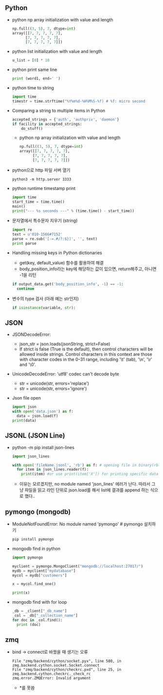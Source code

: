 ## Python
- python np array initialization with value and length
  ```python
  np.full((3, 5), 7, dtype=int)
  array([[7, 7, 7, 7, 7],
        [7, 7, 7, 7, 7],
        [7, 7, 7, 7, 7]])
  ```
- python list initialization with value and length
  ```python
  u_list = [0] * 10
  ```
- python print same line
  ```python
  print (word1, end=' ')
  ```
  
- python time to string
  ```python
  import time
  timestr = time.strftime("%Y%m%d-%H%M%S-%f) # %f: micro second
  ```

- Comparing a string to multiple items in Python
  ```python
  accepted_strings = {'auth', 'authpriv', 'daemon'}
  if facility in accepted_strings:
      do_stuff()
  ```
  
  - python np array initialization with value and length
    ```python
    np.full((3, 5), 7, dtype=int)
    array([[7, 7, 7, 7, 7],
          [7, 7, 7, 7, 7],
          [7, 7, 7, 7, 7]])
    ```

- python으로 http 파일 서버 열기
    ```
    python3 -m http.server 3333
    ```

- python runtime timestamp print 
  ```python
  import time
  start_time = time.time()
  main()
  print("--- %s seconds ---" % (time.time() - start_time))
  ```
  
- 문자열에서 특수문자 지우기 (string)
  ```python
  import re
  text = u'010-1566#7152'
  parse = re.sub('[-=.#/?:$}]', '', text)
  print parse
  ```

- Handling missing keys in Python dictionaries
  - get(key, default_value) 함수를 활용하여 해결
  - body_position_info라는 key에 해당하는 값이 있으면, return해주고, 아니면 -1을 리턴
  ```python
  if output_data.get('body_position_info', -1) == -1:
    continue
  ``` 
  
- 변수의 type 검사 (아래 예는 str인지)
  ```python
  if isinstance(variable, str):
  ```

## JSON
- JSONDecodeError:
  - json_str = json.loads(jsonString, strict=False)
  - If strict is false (True is the default), then control characters will be allowed inside strings. Control characters in this context are those with character codes in the 0–31 range, including '\t' (tab), '\n', '\r' and '\0'.

- UnicodeDecodeError: 'utf8' codec can't decode byte
  - str = unicode(str, errors='replace')
  - str = unicode(str, errors='ignore')
- Json file open
  ```python
  import json
  with open('data.json') as f:
    data = json.load(f)
  print(data)
  ```

## JSONL (JSON Line)
- python -m pip install json-lines
  ```python
  import json_lines

  with open('fileName.jsonl', 'rb') as f: # opening file in binary(rb) mode    
    for item in json_lines.reader(f):
      print(item) #or use print(item['X']) for printing specific data
  ```
  - 이유는 모르겠지만, no module named 'json_lines' 에러가 난다.
    따라서 그냥 파일을 읽고 라인 단위로 json.load를 해서 list에 결과를 append 하는 식으로 했다..

## pymongo (mongodb)
- ModuleNotFoundError: No module named 'pymongo' # pymongo 설치하기
  ```bash
  pip install pymongo
  ```
- mongodb find in python
  ```python
  import pymongo

  myclient = pymongo.MongoClient("mongodb://localhost:27017/")
  mydb = myclient["mydatabase"]
  mycol = mydb["customers"]

  x = mycol.find_one()

  print(x)
  ```
- mongodb find with for loop
  ```python
  _db = _client["_db_name"]
  _col = _db["_collection_name"]
  for doc in _col.find():
    print (doc)
  ```
  
## zmq
- bind -> connect로 바꿨을 때 생기는 오류
  ```
  File "zmq/backend/cython/socket.pyx", line 580, in zmq.backend.cython.socket.Socket.connect
  File "zmq/backend/cython/checkrc.pxd", line 25, in zmq.backend.cython.checkrc._check_rc
  zmq.error.ZMQError: Invalid argument
  ```
  - *를 못씀
